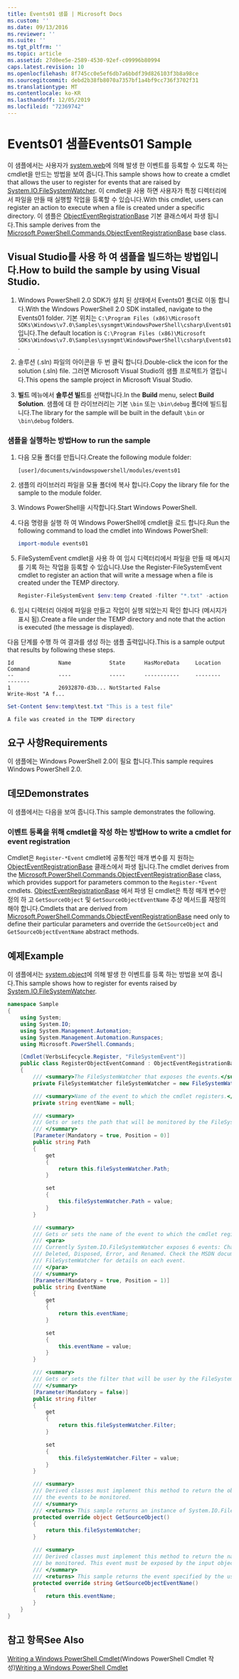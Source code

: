 ```yaml
---
title: Events01 샘플 | Microsoft Docs
ms.custom: ''
ms.date: 09/13/2016
ms.reviewer: ''
ms.suite: ''
ms.tgt_pltfrm: ''
ms.topic: article
ms.assetid: 27d0ee5e-2589-4530-92ef-c09996b80994
caps.latest.revision: 10
ms.openlocfilehash: 8f745cc0e5ef6db7a6bbdf39d826103f3b8a98ce
ms.sourcegitcommit: debd2b38fb8070a7357bf1a4bf9cc736f3702f31
ms.translationtype: MT
ms.contentlocale: ko-KR
ms.lasthandoff: 12/05/2019
ms.locfileid: "72369742"
---
```

# <a name="events01-sample"></a><span data-ttu-id="4b0b6-102">Events01 샘플</span><span class="sxs-lookup"><span data-stu-id="4b0b6-102">Events01 Sample</span></span>

<span data-ttu-id="4b0b6-103">이 샘플에서는 사용자가 [system.web](/dotnet/api/System.IO.FileSystemWatcher)에 의해 발생 한 이벤트를 등록할 수 있도록 하는 cmdlet을 만드는 방법을 보여 줍니다.</span><span class="sxs-lookup"><span data-stu-id="4b0b6-103">This sample shows how to create a cmdlet that allows the user to register for events that are raised by [System.IO.FileSystemWatcher](/dotnet/api/System.IO.FileSystemWatcher).</span></span>
<span data-ttu-id="4b0b6-104">이 cmdlet을 사용 하면 사용자가 특정 디렉터리에서 파일을 만들 때 실행할 작업을 등록할 수 있습니다.</span><span class="sxs-lookup"><span data-stu-id="4b0b6-104">With this cmdlet, users can register an action to execute when a file is created under a specific directory.</span></span>
<span data-ttu-id="4b0b6-105">이 샘플은 [ObjectEventRegistrationBase](/dotnet/api/Microsoft.PowerShell.Commands.ObjectEventRegistrationBase) 기본 클래스에서 파생 됩니다.</span><span class="sxs-lookup"><span data-stu-id="4b0b6-105">This sample derives from the [Microsoft.PowerShell.Commands.ObjectEventRegistrationBase](/dotnet/api/Microsoft.PowerShell.Commands.ObjectEventRegistrationBase) base class.</span></span>

## <a name="how-to-build-the-sample-by-using-visual-studio"></a><span data-ttu-id="4b0b6-106">Visual Studio를 사용 하 여 샘플을 빌드하는 방법입니다.</span><span class="sxs-lookup"><span data-stu-id="4b0b6-106">How to build the sample by using Visual Studio.</span></span>

1. <span data-ttu-id="4b0b6-107">Windows PowerShell 2.0 SDK가 설치 된 상태에서 Events01 폴더로 이동 합니다.</span><span class="sxs-lookup"><span data-stu-id="4b0b6-107">With the Windows PowerShell 2.0 SDK installed, navigate to the Events01 folder.</span></span>
   <span data-ttu-id="4b0b6-108">기본 위치는 `C:\Program Files (x86)\Microsoft SDKs\Windows\v7.0\Samples\sysmgmt\WindowsPowerShell\csharp\Events01`입니다.</span><span class="sxs-lookup"><span data-stu-id="4b0b6-108">The default location is `C:\Program Files (x86)\Microsoft SDKs\Windows\v7.0\Samples\sysmgmt\WindowsPowerShell\csharp\Events01`.</span></span>

2. <span data-ttu-id="4b0b6-109">솔루션 (.sln) 파일의 아이콘을 두 번 클릭 합니다.</span><span class="sxs-lookup"><span data-stu-id="4b0b6-109">Double-click the icon for the solution (.sln) file.</span></span>
   <span data-ttu-id="4b0b6-110">그러면 Microsoft Visual Studio의 샘플 프로젝트가 열립니다.</span><span class="sxs-lookup"><span data-stu-id="4b0b6-110">This opens the sample project in Microsoft Visual Studio.</span></span>

3. <span data-ttu-id="4b0b6-111">**빌드** 메뉴에서 **솔루션 빌드**를 선택합니다.</span><span class="sxs-lookup"><span data-stu-id="4b0b6-111">In the **Build** menu, select **Build Solution**.</span></span>
   <span data-ttu-id="4b0b6-112">샘플에 대 한 라이브러리는 기본 `\bin` 또는 `\bin\debug` 폴더에 빌드됩니다.</span><span class="sxs-lookup"><span data-stu-id="4b0b6-112">The library for the sample will be built in the default `\bin` or `\bin\debug` folders.</span></span>

### <a name="how-to-run-the-sample"></a><span data-ttu-id="4b0b6-113">샘플을 실행하는 방법</span><span class="sxs-lookup"><span data-stu-id="4b0b6-113">How to run the sample</span></span>

1. <span data-ttu-id="4b0b6-114">다음 모듈 폴더를 만듭니다.</span><span class="sxs-lookup"><span data-stu-id="4b0b6-114">Create the following module folder:</span></span>

    `[user]/documents/windowspowershell/modules/events01`

2. <span data-ttu-id="4b0b6-115">샘플의 라이브러리 파일을 모듈 폴더에 복사 합니다.</span><span class="sxs-lookup"><span data-stu-id="4b0b6-115">Copy the library file for the sample to the module folder.</span></span>

3. <span data-ttu-id="4b0b6-116">Windows PowerShell을 시작합니다.</span><span class="sxs-lookup"><span data-stu-id="4b0b6-116">Start Windows PowerShell.</span></span>

4. <span data-ttu-id="4b0b6-117">다음 명령을 실행 하 여 Windows PowerShell에 cmdlet을 로드 합니다.</span><span class="sxs-lookup"><span data-stu-id="4b0b6-117">Run the following command to load the cmdlet into Windows PowerShell:</span></span>

    ```powershell
    import-module events01
    ```

5. <span data-ttu-id="4b0b6-118">FileSystemEvent cmdlet을 사용 하 여 임시 디렉터리에서 파일을 만들 때 메시지를 기록 하는 작업을 등록할 수 있습니다.</span><span class="sxs-lookup"><span data-stu-id="4b0b6-118">Use the Register-FileSystemEvent cmdlet to register an action that will write a message when a file is created under the TEMP directory.</span></span>

    ```powershell
    Register-FileSystemEvent $env:temp Created -filter "*.txt" -action { Write-Host "A file was created in the TEMP directory" }
    ```

6. <span data-ttu-id="4b0b6-119">임시 디렉터리 아래에 파일을 만들고 작업이 실행 되었는지 확인 합니다 (메시지가 표시 됨).</span><span class="sxs-lookup"><span data-stu-id="4b0b6-119">Create a file under the TEMP directory and note that the action is executed (the message is displayed).</span></span>

<span data-ttu-id="4b0b6-120">다음 단계를 수행 하 여 결과를 생성 하는 샘플 출력입니다.</span><span class="sxs-lookup"><span data-stu-id="4b0b6-120">This is a sample output that results by following these steps.</span></span>

```output
Id              Name            State      HasMoreData     Location             Command
--              ----            -----      -----------     --------             -------
1               26932870-d3b... NotStarted False                                 Write-Host "A f...

```

```powershell
Set-Content $env:temp\test.txt "This is a test file"
```

```output
A file was created in the TEMP directory
```

## <a name="requirements"></a><span data-ttu-id="4b0b6-121">요구 사항</span><span class="sxs-lookup"><span data-stu-id="4b0b6-121">Requirements</span></span>

<span data-ttu-id="4b0b6-122">이 샘플에는 Windows PowerShell 2.0이 필요 합니다.</span><span class="sxs-lookup"><span data-stu-id="4b0b6-122">This sample requires Windows PowerShell 2.0.</span></span>

## <a name="demonstrates"></a><span data-ttu-id="4b0b6-123">데모</span><span class="sxs-lookup"><span data-stu-id="4b0b6-123">Demonstrates</span></span>

<span data-ttu-id="4b0b6-124">이 샘플에서는 다음을 보여 줍니다.</span><span class="sxs-lookup"><span data-stu-id="4b0b6-124">This sample demonstrates the following.</span></span>

### <a name="how-to-write-a-cmdlet-for-event-registration"></a><span data-ttu-id="4b0b6-125">이벤트 등록을 위해 cmdlet을 작성 하는 방법</span><span class="sxs-lookup"><span data-stu-id="4b0b6-125">How to write a cmdlet for event registration</span></span>

<span data-ttu-id="4b0b6-126">Cmdlet은 `Register-*Event` cmdlet에 공통적인 매개 변수를 지 원하는 [ObjectEventRegistrationBase](/dotnet/api/Microsoft.PowerShell.Commands.ObjectEventRegistrationBase) 클래스에서 파생 됩니다.</span><span class="sxs-lookup"><span data-stu-id="4b0b6-126">The cmdlet derives from the [Microsoft.PowerShell.Commands.ObjectEventRegistrationBase](/dotnet/api/Microsoft.PowerShell.Commands.ObjectEventRegistrationBase) class, which provides support for parameters common to the `Register-*Event` cmdlets.</span></span>
<span data-ttu-id="4b0b6-127">[ObjectEventRegistrationBase](/dotnet/api/Microsoft.PowerShell.Commands.ObjectEventRegistrationBase) 에서 파생 된 cmdlet은 특정 매개 변수만 정의 하 고 `GetSourceObject` 및 `GetSourceObjectEventName` 추상 메서드를 재정의 해야 합니다.</span><span class="sxs-lookup"><span data-stu-id="4b0b6-127">Cmdlets that are derived from [Microsoft.PowerShell.Commands.ObjectEventRegistrationBase](/dotnet/api/Microsoft.PowerShell.Commands.ObjectEventRegistrationBase) need only to define their particular parameters and override the `GetSourceObject` and `GetSourceObjectEventName` abstract methods.</span></span>

## <a name="example"></a><span data-ttu-id="4b0b6-128">예제</span><span class="sxs-lookup"><span data-stu-id="4b0b6-128">Example</span></span>

<span data-ttu-id="4b0b6-129">이 샘플에서는 [system.object](/dotnet/api/System.IO.FileSystemWatcher)에 의해 발생 한 이벤트를 등록 하는 방법을 보여 줍니다.</span><span class="sxs-lookup"><span data-stu-id="4b0b6-129">This sample shows how to register for events raised by [System.IO.FileSystemWatcher](/dotnet/api/System.IO.FileSystemWatcher).</span></span>

```csharp
namespace Sample
{
    using System;
    using System.IO;
    using System.Management.Automation;
    using System.Management.Automation.Runspaces;
    using Microsoft.PowerShell.Commands;

    [Cmdlet(VerbsLifecycle.Register, "FileSystemEvent")]
    public class RegisterObjectEventCommand : ObjectEventRegistrationBase
    {
        /// <summary>The FileSystemWatcher that exposes the events.</summary>
        private FileSystemWatcher fileSystemWatcher = new FileSystemWatcher();

        /// <summary>Name of the event to which the cmdlet registers.</summary>
        private string eventName = null;

        /// <summary>
        /// Gets or sets the path that will be monitored by the FileSystemWatcher.
        /// </summary>
        [Parameter(Mandatory = true, Position = 0)]
        public string Path
        {
            get
            {
                return this.fileSystemWatcher.Path;
            }

            set
            {
                this.fileSystemWatcher.Path = value;
            }
        }

        /// <summary>
        /// Gets or sets the name of the event to which the cmdlet registers.
        /// <para>
        /// Currently System.IO.FileSystemWatcher exposes 6 events: Changed, Created,
        /// Deleted, Disposed, Error, and Renamed. Check the MSDN documentation of
        /// FileSystemWatcher for details on each event.
        /// </para>
        /// </summary>
        [Parameter(Mandatory = true, Position = 1)]
        public string EventName
        {
            get
            {
                return this.eventName;
            }

            set
            {
                this.eventName = value;
            }
        }

        /// <summary>
        /// Gets or sets the filter that will be user by the FileSystemWatcher.
        /// </summary>
        [Parameter(Mandatory = false)]
        public string Filter
        {
            get
            {
                return this.fileSystemWatcher.Filter;
            }

            set
            {
                this.fileSystemWatcher.Filter = value;
            }
        }

        /// <summary>
        /// Derived classes must implement this method to return the object that generates
        /// the events to be monitored.
        /// </summary>
        /// <returns> This sample returns an instance of System.IO.FileSystemWatcher</returns>
        protected override object GetSourceObject()
        {
            return this.fileSystemWatcher;
        }

        /// <summary>
        /// Derived classes must implement this method to return the name of the event to
        /// be monitored. This event must be exposed by the input object.
        /// </summary>
        /// <returns> This sample returns the event specified by the user with the -EventName parameter.</returns>
        protected override string GetSourceObjectEventName()
        {
            return this.eventName;
        }
    }
}
```

## <a name="see-also"></a><span data-ttu-id="4b0b6-130">참고 항목</span><span class="sxs-lookup"><span data-stu-id="4b0b6-130">See Also</span></span>

<span data-ttu-id="4b0b6-131">[Writing a Windows PowerShell Cmdlet](writing-a-windows-powershell-cmdlet.md)(Windows PowerShell Cmdlet 작성)</span><span class="sxs-lookup"><span data-stu-id="4b0b6-131">[Writing a Windows PowerShell Cmdlet](writing-a-windows-powershell-cmdlet.md)</span></span>